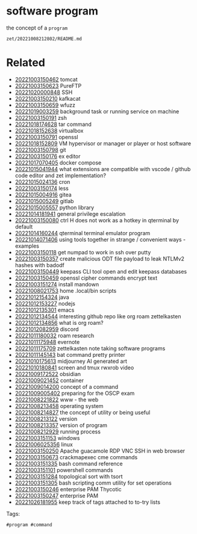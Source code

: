 # software program

the concept of a `program`

` zet/20221008212802/README.md `

# Related

- [20221003150462](/zet/20221003150462/README.md) tomcat
- [20221003150623](/zet/20221003150623/README.md) PureFTP
- [20221020000848](/zet/20221020000848/README.md) SSH
- [20221003150210](/zet/20221003150210/README.md) kafkacat
- [20221003150659](/zet/20221003150659/README.md) wfuzz
- [20221019003259](/zet/20221019003259/README.md) background task or running service on machine
- [20221003150191](/zet/20221003150191/README.md) zsh
- [20221018174628](/zet/20221018174628/README.md) tar command
- [20221018152638](/zet/20221018152638/README.md) virtualbox
- [20221003150791](/zet/20221003150791/README.md) openssl
- [20221018152809](/zet/20221018152809/README.md) VM hypervisor or manager or player or host software
- [20221003150798](/zet/20221003150798/README.md) git
- [20221003150176](/zet/20221003150176/README.md) ex editor
- [20221017070405](/zet/20221017070405/README.md) docker compose
- [20221015041944](/zet/20221015041944/README.md) what extensions are compatible with vscode / github code editor and zet implementation?
- [20221015024136](/zet/20221015024136/README.md) cron
- [20221003150174](/zet/20221003150174/README.md) less
- [20221015004916](/zet/20221015004916/README.md) gitea
- [20221015005249](/zet/20221015005249/README.md) gitlab
- [20221015005557](/zet/20221015005557/README.md) python library
- [20221014181941](/zet/20221014181941/README.md) general privilege escalation
- [20221003150080](/zet/20221003150080/README.md) ctrl H does not work as a hotkey in qterminal by default 
- [20221014160244](/zet/20221014160244/README.md) qterminal terminal emulator program
- [20221014071406](/zet/20221014071406/README.md) using tools together in strange / convenient ways - examples
- [20221003150118](/zet/20221003150118/README.md) get numpad to work in ssh over putty
- [20221003150357](/zet/20221003150357/README.md) create malicious ODT file payload to leak NTLMv2 hashes with badodf
- [20221003150449](/zet/20221003150449/README.md) keepass CLI tool open and edit keepass databases
- [20221003150459](/zet/20221003150459/README.md) openssl cipher commands encrypt text
- [20221003151274](/zet/20221003151274/README.md) install mandown
- [20221008021753](/zet/20221008021753/README.md) home .local/bin scripts
- [20221012154324](/zet/20221012154324/README.md) java
- [20221012153227](/zet/20221012153227/README.md) nodejs
- [20221012135301](/zet/20221012135301/README.md) emacs
- [20221012134544](/zet/20221012134544/README.md) interesting github repo like org roam zettelkasten
- [20221012134856](/zet/20221012134856/README.md) what is org roam?
- [20221012082959](/zet/20221012082959/README.md) discord
- [20221011180032](/zet/20221011180032/README.md) roam research
- [20221011175948](/zet/20221011175948/README.md) evernote
- [20221011175709](/zet/20221011175709/README.md) zettelkasten note taking software programs
- [20221011145143](/zet/20221011145143/README.md) bat command pretty printer
- [20221010175613](/zet/20221010175613/README.md) midjourney AI generated art
- [20221010180841](/zet/20221010180841/README.md) screen and tmux rwxrob video
- [20221009172522](/zet/20221009172522/README.md) obsidian
- [20221009021452](/zet/20221009021452/README.md) container
- [20221009014200](/zet/20221009014200/README.md) concept of a command
- [20221009005402](/zet/20221009005402/README.md) preparing for the OSCP exam
- [20221008221822](/zet/20221008221822/README.md) www - the web
- [20221008213458](/zet/20221008213458/README.md) operating system
- [20221008214827](/zet/20221008214827/README.md) the concept of utility or being useful
- [20221008213122](/zet/20221008213122/README.md) version
- [20221008213357](/zet/20221008213357/README.md) version of program
- [20221008212929](/zet/20221008212929/README.md) running process
- [20221003151153](/zet/20221003151153/README.md) windows
- [20221006025356](/zet/20221006025356/README.md) linux
- [20221003150250](/zet/20221003150250/README.md) Apache guacamole RDP VNC SSH in web browser
- [20221003150673](/zet/20221003150673/README.md) crackmapexec cme commands
- [20221003151335](/zet/20221003151335/README.md) bash command reference
- [20221003151101](/zet/20221003151101/README.md) powershell commands
- [20221003151284](/zet/20221003151284/README.md) topological sort with tsort
- [20221003151305](/zet/20221003151305/README.md) bash scripting comm utility for set operations
- [20221003150246](/zet/20221003150246/README.md) enterprise PAM Thycotic
- [20221003150247](/zet/20221003150247/README.md) enterprise PAM
- [20221026181955](/zet/20221026181955/README.md) keep track of tags attached to to-try lists

Tags:

    #program #command
